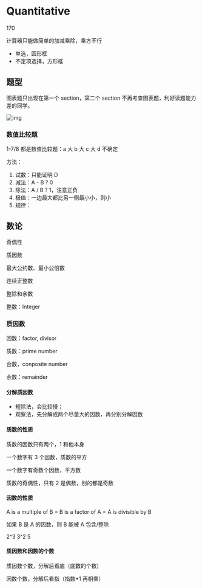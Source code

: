 # Quantitative

170

计算器只能做简单的加减乘除，乘方不行

- 单选，圆形框
- 不定项选择，方形框

## 题型

图表题只出现在第一个 section，第二个 section 不再考查图表题，利好读题能力差的同学。

![img](https://cdn.jsdelivr.net/gh/davidliuk/images@master/blog/6c67944d93164606b57fc556327dc9a7.jpeg)

### 数值比较题

1-7/8 都是数值比较题：a 大 b 大 c 大 d 不确定

方法：

1. 试数：只能证明 D
2. 减法：A - B ? 0
3. 除法：A / B ? 1，注意正负
4. 极值：一边最大都比另一侧最小小，则小
5. 规律：

## 数论

奇偶性

质因数

最大公约数、最小公倍数

连续正整数

整除和余数

整数：Integer

### 质因数

因数：factor, divisor

质数：prime number

合数，conposite number

余数：remainder

#### 分解质因数

- 短除法，会比较慢；
- 观察法，先分解成两个尽量大的因数，再分别分解因数

#### 质数的性质

质数的因数只有两个，1 和他本身

一个数字有 3 个因数，质数的平方

一个数字有奇数个因数，平方数

质数的奇偶性，只有 2 是偶数，别的都是奇数

#### 因数的性质

A is a multiple of B = B is a factor of A = A is divisible by B

如果 B 是 A 的因数，则 B 能被 A 包含/整除

2^3 3^2 5

#### 质因数和因数的个数

质因数个数，分解后看底（底数的个数）

因数个数，分解后看指（指数+1 再相乘）
